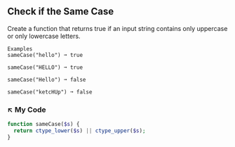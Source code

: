 ## Check if the Same Case

Create a function that returns true if an input string contains only uppercase or only lowercase letters.
```
Examples
sameCase("hello") ➞ true

sameCase("HELLO") ➞ true

sameCase("Hello") ➞ false

sameCase("ketcHUp") ➞ false
```
### ↖️  My Code
```php
function sameCase($s) {
  return ctype_lower($s) || ctype_upper($s);
}
```
